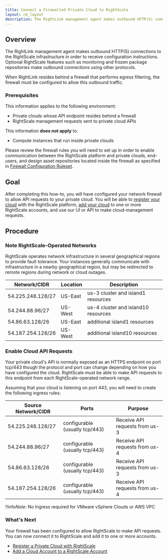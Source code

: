 ```yaml
---
title: Connect a Firewalled Private Cloud to RightScale
layout: cm_layout
description: The RightLink management agent makes outbound HTTP(S) connections to the RightScale infrastructure in order to receive configuration instructions.
---
```

## Overview

The RightLink management agent makes outbound HTTP(S) connections to the RightScale infrastructure in order to receive configuration instructions. Optional RightScale features such as monitoring and frozen package repositories make outbound connections using other protocols.

When RightLink resides behind a firewall that performs egress filtering, the firewall must be configured to allow this outbound traffic.

### Prerequisites

This information applies to the following environment:

- Private clouds whose API endpoint resides behind a firewall
- RightScale management requests sent to private cloud APIs

This information **does not apply**  to:

- Compute instances that run inside private clouds

Please review the firewall rules you will need to set up in order to enable communication between the RightScale platform and private clouds, end-users, and design asset repositories located inside the firewall as specified in [Firewall Configuration Ruleset](/faq/Firewall_Configuration_Ruleset.html).

## Goal

After completing this how-to, you will have configured your network firewall to allow API requests to your private cloud. You will be able to [register your cloud](/cm/dashboard/register_a_private_cloud_with_rightscale.html) with the RightScale platform, [add your cloud](/cm/dashboard/add_a_cloud_account_to_a_rightscale_account.html) to one or more RightScale accounts, and use our UI or API to make cloud-management requests.

## Procedure

### Note RightScale-Operated Networks

RightScale operates network infrastructure in several geographical regions to provide fault tolerance. Your instances generally communicate with infrastructure in a nearby geographical region, but may be redirected to remote regions during network or cloud outages.

| Network/CIDR | Location | Description |
| ------------ | -------- | ----------- |
| 54.225.248.128/27 | US-East | us-3 cluster and island1 resources |
| 54.244.88.96/27 | US-West | us-4 cluster and island10 resources |
| 54.86.63.128/26 | US-East | additional island1 resources |
| 54.187.254.128/26 | US-West | additional island10 resources |

### Enable Cloud API Requests

Your private cloud's API is normally exposed as an HTTPS endpoint on port tcp/443 though the protocol and port can change depending on how you have configured the cloud. RightScale must be able to make API requests to this endpoint from each RightScale-operated network range.

Assuming that your cloud is listening on port 443, you will need to create the following ingress rules:

| Source Network/CIDR | Ports | Purpose |
| ------------------- | ----- | ------- |
| 54.225.248.128/27 | configurable (usually tcp/443) | Receive API requests from us-3 |
| 54.244.88.96/27 | configurable (usually tcp/443) | Receive API requests from us-4 |
| 54.86.63.128/26 | configurable (usually tcp/443) | Receive API requests from us-3 |
| 54.187.254.128/26 | configurable (usually tcp/443) | Receive API requests from us-4 |

!!info*Note:* No Ingress required for VMware vSphere Clouds or AWS VPC

### What's Next

Your firewall has been configured to allow RightScale to make API requests. You can now connect it to RightScale and add it to one or more accounts.

- [Register a Private Cloud with RightScale](/cm/dashboard/register_a_private_cloud_with_rightscale.html)
- [Add a Cloud Account to a RightScale Account](/cm/dashboard/add_a_cloud_account_to_a_rightscale_account.html)
